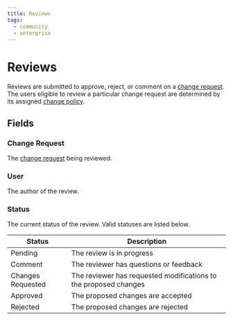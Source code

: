 ```yaml
---
title: Reviews
tags:
  - community
  - enterprise
---
```


# Reviews

Reviews are submitted to approve, reject, or comment on a [change request](./changerequest.md). The users eligible to review a particular change request are determined by its assigned [change policy](./policy.md).

## Fields

### Change Request

The [change request](./changerequest.md) being reviewed.

### User

The author of the review.

### Status

The current status of the review. Valid statuses are listed below.

| Status            | Description                                                      |
|-------------------|------------------------------------------------------------------|
| Pending           | The review is in progress                                        |
| Comment           | The reviewer has questions or feedback                           |
| Changes Requested | The reviewer has requested modifications to the proposed changes |
| Approved          | The proposed changes are accepted                                |
| Rejected          | The proposed changes are rejected                                |

